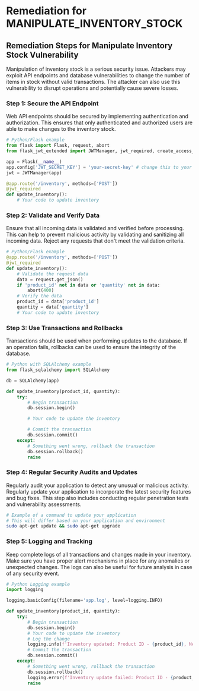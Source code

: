 # Remediation for MANIPULATE_INVENTORY_STOCK

## Remediation Steps for Manipulate Inventory Stock Vulnerability

Manipulation of inventory stock is a serious security issue. Attackers may exploit API endpoints and database vulnerabilities to change the number of items in stock without valid transactions. The attacker can also use this vulnerability to disrupt operations and potentially cause severe losses.

### Step 1: Secure the API Endpoint

Web API endpoints should be secured by implementing authentication and authorization. This ensures that only authenticated and authorized users are able to make changes to the inventory stock.

```python
# Python/Flask example
from flask import Flask, request, abort
from flask_jwt_extended import JWTManager, jwt_required, create_access_token

app = Flask(__name__)
app.config['JWT_SECRET_KEY'] = 'your-secret-key' # change this to your secret key
jwt = JWTManager(app)

@app.route('/inventory', methods=['POST'])
@jwt_required
def update_inventory():
    # Your code to update inventory
```
### Step 2: Validate and Verify Data

Ensure that all incoming data is validated and verified before processing. This can help to prevent malicious activity by validating and sanitizing all incoming data. Reject any requests that don't meet the validation criteria.

```python
# Python/Flask example
@app.route('/inventory', methods=['POST'])
@jwt_required
def update_inventory():
    # Validate the request data
    data = request.get_json()
    if 'product_id' not in data or 'quantity' not in data:
        abort(400)
    # Verify the data
    product_id = data['product_id']
    quantity = data['quantity']
    # Your code to update inventory
```
### Step 3: Use Transactions and Rollbacks

Transactions should be used when performing updates to the database. If an operation fails, rollbacks can be used to ensure the integrity of the database.

```python
# Python with SQLAlchemy example
from flask_sqlalchemy import SQLAlchemy

db = SQLAlchemy(app)

def update_inventory(product_id, quantity):
    try:
        # Begin transaction
        db.session.begin()

        # Your code to update the inventory

        # Commit the transaction
        db.session.commit()
    except:
        # Something went wrong, rollback the transaction
        db.session.rollback()
        raise
```
### Step 4: Regular Security Audits and Updates

Regularly audit your application to detect any unusual or malicious activity. Regularly update your application to incorporate the latest security features and bug fixes. This step also includes conducting regular penetration tests and vulnerability assessments.

```bash
# Example of a command to update your application
# This will differ based on your application and environment
sudo apt-get update && sudo apt-get upgrade
```
### Step 5: Logging and Tracking

Keep complete logs of all transactions and changes made in your inventory. Make sure you have proper alert mechanisms in place for any anomalies or unexpected changes. The logs can also be useful for future analysis in case of any security event.

```python
# Python Logging example
import logging

logging.basicConfig(filename='app.log', level=logging.INFO)

def update_inventory(product_id, quantity):
    try:
        # Begin transaction
        db.session.begin()
        # Your code to update the inventory
        # Log the change
        logging.info(f'Inventory updated: Product ID - {product_id}, New Quantity - {quantity}')
        # Commit the transaction
        db.session.commit()
    except:
        # Something went wrong, rollback the transaction
        db.session.rollback()
        logging.error(f'Inventory update failed: Product ID - {product_id}, Intended Quantity - {quantity}')
        raise
```